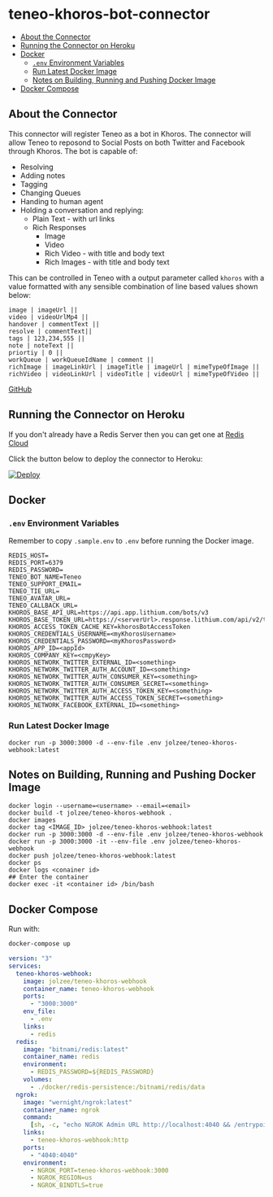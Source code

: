 # teneo-khoros-bot-connector

- [About the Connector](#About-the-Connector)
- [Running the Connector on Heroku](#Running-the-Connector-on-Heroku)
- [Docker](#Docker)
  - [`.env` Environment Variables](#`.env`-Environment-Variables)
  - [Run Latest Docker Image](#Run-Latest-Docker-Image)
  - [Notes on Building, Running and Pushing Docker Image](#Notes-on-Building-Running-and-Pushing-Docker-Image)
- [Docker Compose](#Docker-Compose)

## About the Connector

This connector will register Teneo as a bot in Khoros. The connector will allow Teneo to reposond to Social Posts on both Twitter and Facebook through Khoros. The bot is capable of:

- Resolving
- Adding notes
- Tagging
- Changing Queues
- Handing to human agent
- Holding a conversation and replying:
  - Plain Text - with url links
  - Rich Responses
    - Image
    - Video
    - Rich Video - with title and body text
    - Rich Images - with title and body text

This can be controlled in Teneo with a output parameter called `khoros` with a value formatted with any sensible combination of line based values shown below:

```
image | imageUrl ||
video | videoUrlMp4 ||
handover | commentText ||
resolve | commentText||
tags | 123,234,555 ||
note | noteText ||
priortiy | 0 ||
workQueue | workQueueIdName | comment ||
richImage | imageLinkUrl | imageTitle | imageUrl | mimeTypeOfImage ||
richVideo | videoLinkUrl | videoTitle | videoUrl | mimeTypeOfVideo ||
```

[GitHub](https://github.com/jolzee/teneo-khoros-bot-connector)

## Running the Connector on Heroku

If you don't already have a Redis Server then you can get one at [Redis Cloud](https://elements.heroku.com/addons/rediscloud)

Click the button below to deploy the connector to Heroku:

[![Deploy](https://www.herokucdn.com/deploy/button.svg?classes=heroku)](https://heroku.com/deploy?template=https://github.com/jolzee/teneo-khoros-bot-connector)

## Docker

### `.env` Environment Variables

Remember to copy `.sample.env` to `.env` before running the Docker image.

```
REDIS_HOST=
REDIS_PORT=6379
REDIS_PASSWORD=
TENEO_BOT_NAME=Teneo
TENEO_SUPPORT_EMAIL=
TENEO_TIE_URL=
TENEO_AVATAR_URL=
TENEO_CALLBACK_URL=
KHOROS_BASE_API_URL=https://api.app.lithium.com/bots/v3
KHOROS_BASE_TOKEN_URL=https://<serverUrl>.response.lithium.com/api/v2/tokens/khorosapi/ownerId/
KHOROS_ACCESS_TOKEN_CACHE_KEY=khorosBotAccessToken
KHOROS_CREDENTIALS_USERNAME=<myKhorosUsername>
KHOROS_CREDENTIALS_PASSWORD=<myKhorosPassword>
KHOROS_APP_ID=<appId>
KHOROS_COMPANY_KEY=<cmpyKey>
KHOROS_NETWORK_TWITTER_EXTERNAL_ID=<something>
KHOROS_NETWORK_TWITTER_AUTH_ACCOUNT_ID=<something>
KHOROS_NETWORK_TWITTER_AUTH_CONSUMER_KEY=<something>
KHOROS_NETWORK_TWITTER_AUTH_CONSUMER_SECRET=<something>
KHOROS_NETWORK_TWITTER_AUTH_ACCESS_TOKEN_KEY=<something>
KHOROS_NETWORK_TWITTER_AUTH_ACCESS_TOKEN_SECRET=<something>
KHOROS_NETWORK_FACEBOOK_EXTERNAL_ID=<something>
```

### Run Latest Docker Image

```
docker run -p 3000:3000 -d --env-file .env jolzee/teneo-khoros-webhook:latest
```

## Notes on Building, Running and Pushing Docker Image

```
docker login --username=<username> --email=<email>
docker build -t jolzee/teneo-khoros-webhook .
docker images
docker tag <IMAGE_ID> jolzee/teneo-khoros-webhook:latest
docker run -p 3000:3000 -d --env-file .env jolzee/teneo-khoros-webhook
docker run -p 3000:3000 -it --env-file .env jolzee/teneo-khoros-webhook
docker push jolzee/teneo-khoros-webhook:latest
docker ps
docker logs <conainer id>
## Enter the container
docker exec -it <container id> /bin/bash
```

## Docker Compose

Run with:

```sh
docker-compose up
```

```yml
version: "3"
services:
  teneo-khoros-webhook:
    image: jolzee/teneo-khoros-webhook
    container_name: teneo-khoros-webhook
    ports:
      - "3000:3000"
    env_file:
      - .env
    links:
      - redis
  redis:
    image: "bitnami/redis:latest"
    container_name: redis
    environment:
      - REDIS_PASSWORD=${REDIS_PASSWORD}
    volumes:
      - ./docker/redis-persistence:/bitnami/redis/data
  ngrok:
    image: "wernight/ngrok:latest"
    container_name: ngrok
    command:
      [sh, -c, "echo NGROK Admin URL http://localhost:4040 && /entrypoint.sh"]
    links:
      - teneo-khoros-webhook:http
    ports:
      - "4040:4040"
    environment:
      - NGROK_PORT=teneo-khoros-webhook:3000
      - NGROK_REGION=us
      - NGROK_BINDTLS=true
```

